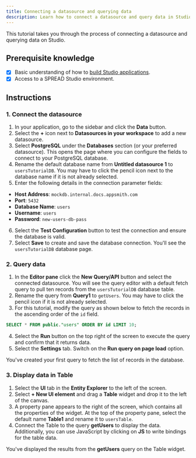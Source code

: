 ```yaml
---
title: Connecting a datasource and querying data
description: Learn how to connect a datasource and query data in Studio.
---
```


<!--
README

For guidance on how to write documenation, see https://dev.stage.spread.ai/docs/contributor/guide.html. Contact Documentation when this document is ready for review.
-->

This tutorial takes you through the process of connecting a datasource and querying data on Studio.

## Prerequisite knowledge

- [x] Basic understanding of how to [build Studio applications](../creating-studio-applications.md).
- [x] Access to a SPREAD Studio environment.

## Instructions

### 1. Connect the datasource

1. In your application, go to the sidebar and click the **Data** button.
2. Select the **+** icon next to **Datasources in your workspace** to add a new datasource.
3. Select **PostgreSQL** under the **Databases** section (or your preferred datasource). This opens the page where you can configure the fields to connect to your PostgreSQL database. 
4. Rename the default database name from **Untitled datasource 1** to `usersTutorialDB`. You may have to click the pencil icon next to the database name if it is not already selected. 
5. Enter the following details in the connection parameter fields:
  * **Host Address**: `mockdb.internal.docs.appsmith.com` 
  * **Port**: `5432`
  * **Database Name**: `users`
  * **Username**: `users`
  * **Password**: `new-users-db-pass`
6. Select the **Test Configuration** button to test the connection and ensure the database is valid.
2. Select **Save** to create and save the database connection. You'll see the `usersTutorialDB` database page.

### 2. Query data

1. In the **Editor pane** click the **New Query/API** button and select the connected datasource. You will see the query editor with a default fetch query to pull ten records from the `usersTutorialDB` database table.
2. Rename the query from **Query1** to `getUsers`. You may have to click the pencil icon if it is not already selected.
3. For this tutorial, modify the query as shown below to fetch the records in the ascending order of the `id` field.

```sql
SELECT * FROM public."users" ORDER BY id LIMIT 10;
```

4. Select the **Run** button on the top right of the screen to execute the query and confirm that it returns data.
5. Select the **Settings** tab. Switch on the **Run query on page load** option.

You've created your first query to fetch the list of records in the database.

### 3. Display data in Table

1. Select the **UI** tab in the **Entity Explorer** to the left of the screen.
2. Select **+ New UI element** and drag a **Table** widget and drop it to the left of the canvas.
3. A property pane appears to the right of the screen, which contains all the properties of the widget. At the top of the property pane, select the default name **Table1** and rename it to `usersTable`.
4. Connect the Table to the query **getUsers** to display the data. Additionally, you can use JavaScript by clicking on **JS** to write bindings for the table data.

You've displayed the results from the **getUsers** query on the Table widget.